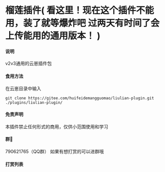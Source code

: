 # 榴莲插件(  **看这里！现在这个插件不能用，装了就等爆炸吧 过两天有时间了会上传能用的通用版本！**  )

#### 说明
v2v3通用的云崽插件包

#### 食用方法
在云崽目录中输入
```
git clone https://gitee.com/huifeidemangguomao/liulian-plugin.git ./plugins/liulian-plugin/
```
#### 免责声明

本插件禁止任何形式的商用，仅供小范围使用和学习

#### 群🌾

790621765（QQ群）
如果有想打赏的可以进群哦

#### 打赏列表